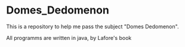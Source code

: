 # Domes_Dedomenon

This is a repository to help me pass the subject "Domes Dedomenon".

All programms are written in java, by Lafore's book

